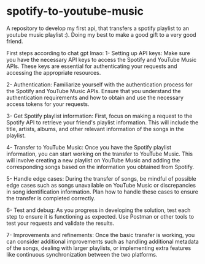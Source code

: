 # spotify-to-youtube-music
A repository to develop my first api, that transfers a spotify playlist to an youtube music playlist :).  Doing my best to make a good gift to a very good friend. 

First steps according to chat gpt lmao:
   1- Setting up API keys: Make sure you have the necessary API keys to access the Spotify and YouTube Music APIs. These keys are essential for authenticating your requests and accessing the appropriate resources.

   2- Authentication: Familiarize yourself with the authentication process for the Spotify and YouTube Music APIs. Ensure that you understand the authentication requirements and how to obtain and use the necessary access tokens for your requests.

   3- Get Spotify playlist information: First, focus on making a request to the Spotify API to retrieve your friend's playlist information. This will include the title, artists, albums, and other relevant information of the songs in the playlist.

   4- Transfer to YouTube Music: Once you have the Spotify playlist information, you can start working on the transfer to YouTube Music. This will involve creating a new playlist on YouTube Music and adding the corresponding songs based on the information you obtained from Spotify.

   5- Handle edge cases: During the transfer of songs, be mindful of possible edge cases such as songs unavailable on YouTube Music or discrepancies in song identification information. Plan how to handle these cases to ensure the transfer is completed correctly.

   6- Test and debug: As you progress in developing the solution, test each step to ensure it is functioning as expected. Use Postman or other tools to test your requests and validate the results.

   7- Improvements and refinements: Once the basic transfer is working, you can consider additional improvements such as handling additional metadata of the songs, dealing with larger playlists, or implementing extra features like continuous synchronization between the two platforms.
